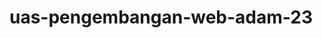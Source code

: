# uas-pengembangan-web-adam-23
<html>
<head>
<title>Uas Pengembangan Web Adam BD 23 Pagi</title>
<head>
<frameset rows=80,* border=1>
<frame name=header src="atas1.html">
<frameset cols=400,* border=>
<frame name=left_menu src="kiri1.html">
<frame name=main_page src="biodata1.html">
</frameset>
  
<html>
